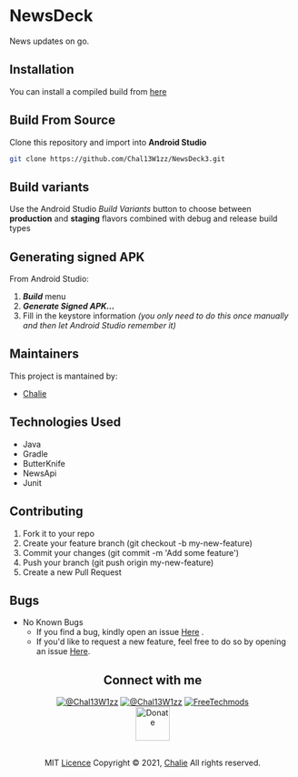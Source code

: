 # NewsDeck
News updates on go.


## Installation
You can install a compiled build from <a href="https://github.com/Chal13W1zz/NewsDeck/releases"> here</a>

## Build From Source
Clone this repository and import into **Android Studio**
```bash
git clone https://github.com/Chal13W1zz/NewsDeck3.git
```


## Build variants
Use the Android Studio *Build Variants* button to choose between **production** and **staging** flavors combined with debug and release build types


## Generating signed APK
From Android Studio:
1. ***Build*** menu
2. ***Generate Signed APK...***
3. Fill in the keystore information *(you only need to do this once manually and then let Android Studio remember it)*

## Maintainers
This project is mantained by:
* [Chalie](http://github.com/Chal13W1zz)

## Technologies Used
- Java
- Gradle
- ButterKnife
- NewsApi
- Junit


## Contributing

1. Fork it to your repo
2. Create your feature branch (git checkout -b my-new-feature)
3. Commit your changes (git commit -m 'Add some feature')
4. Push your branch (git push origin my-new-feature)
5. Create a new Pull Request


## Bugs
- No Known Bugs
  - If you find a bug, kindly open an issue <a href="https://github.com/Chal13W1zz/NewsDeck/issues/new">Here</a> .
  - If you'd like to request a new feature, feel free to do so by opening an issue <a href="https://github.com/Chal13W1zz/NewsDeck/issues/new">Here</a>.


 <h2 align="center">  Connect with me </h2>

<p align="center"> 
<a href="https://twitter.com/Chal13W1zz" target="blank"><img src="https://img.shields.io/twitter/follow/Chal13W1zz?logo=twitter&style=social" alt="@Chal13W1zz"/></a>
<a href="https://t.me/Chal13W1zz" target="blank"><img src="https://img.shields.io/badge/%40Chal13W1zz-Telegram-blue" alt="@Chal13W1zz"/></a>
<a href="https://www.youtube.com/channel/UCYtzy_RI9Bp8CWgNZzTPUmA?sub_confirmation=1" target="blank"><img src="https://img.shields.io/youtube/channel/views/UCYtzy_RI9Bp8CWgNZzTPUmA?label=FreeTechMods&style=social" alt="FreeTechmods" /></a>
    <br/>
     <a target="blank" href="https://www.paypal.com/donate?hosted_button_id=PJSAAEHCKWV5G"><img align="center" alt="Donate" width="60px" src="https://ionicabizau.github.io/badges/paypal.svg" alt="paypal donate"/></a>
</p>



##
  <p align="center">MIT <a href="https://github.com/Chal13W1zz/NewsDeck/blob/main/LICENSE">Licence</a>
Copyright © 2021, <a href="https://github.com/Chal13W1zz">Chalie</a>
All rights reserved.</p>
